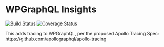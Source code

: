 # WPGraphQL Insights

[![Build Status](https://travis-ci.org/wp-graphql/wp-graphql-insights.svg?branch=master)](https://travis-ci.org/wp-graphql/wp-graphql-insights)
[![Coverage Status](https://coveralls.io/repos/github/wp-graphql/wp-graphql-insights/badge.svg?branch=master)](https://coveralls.io/github/wp-graphql/wp-graphql-insights?branch=master)

This adds tracing to WPGraphQL, per the proposed Apollo Tracing Spec: https://github.com/apollographql/apollo-tracing


